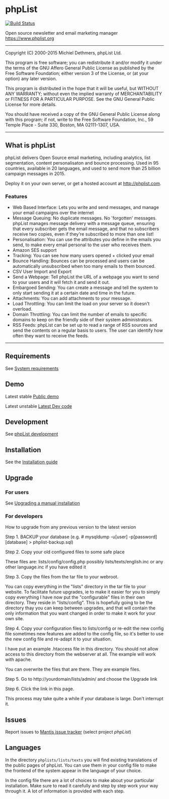 # phpList

[![Build Status](https://travis-ci.org/phpList/phplist3.svg?branch=master)](https://travis-ci.org/phpList/phplist3)

Open source newsletter and email marketing manager https://www.phplist.org

---

Copyright (C) 2000-2015 Michiel Dethmers, phpList Ltd.

This program is free software; you can redistribute it and/or
modify it under the terms of the GNU Affero General Public License
as published by the Free Software Foundation; either version 3
of the License, or (at your option) any later version.

This program is distributed in the hope that it will be useful,
but WITHOUT ANY WARRANTY; without even the implied warranty of
MERCHANTABILITY or FITNESS FOR A PARTICULAR PURPOSE.  See the
GNU General Public License for more details.

You should have received a copy of the GNU General Public License
along with this program; if not, write to the Free Software
Foundation, Inc., 59 Temple Place - Suite 330, Boston, MA  02111-1307, USA.

---

## What is phpList

phpList delivers Open Source email marketing, including analytics, list segmentation, content personalisaton and bounce processing. Used in 95 countries, available in 20 languages, and used to send more than 25 billion campaign messages in 2015.

Deploy it on your own server, or get a hosted account at http://phplist.com. 

### Features

* Web Based Interface: Lets you write and send messages, and manage your email campaigns over the internet
* Message Queuing: No duplicate messages. No 'forgotten' messages. phpList manages message delivery with a message queue, ensuring that every subscriber gets the email message, and that no subscribers receive two copies, even if they're subscribed to more than one list!
* Personalisation: You can use the attributes you define in the emails you send, to make every email personal to the user who receives them.
* Amazon SES support
* Tracking: You can see how many users opened + clicked your email
* Bounce Handling: Bounces can be processed and users can be automatically unsubscribed when too many emails to them bounced.
* CSV User Import and Export
* Send a Webpage: Tell phpList the URL of a webpage you want to send to your users and it will fetch it and send it out.
* Embargoed Sending: You can create a message and tell the system to only start sending it at a certain date and time in the future.
* Attachments: You can add attachments to your message.
* Load Throttling: You can limit the load on your server so it doesn't overload.
* Domain Throttling: You can limit the number of emails to specific domains to keep on the friendly side of their system administrators.
* RSS Feeds: phpList can be set up to read a range of RSS sources and send the contents on a regular basis to users. The user can identify how often they want to receive the feeds.

---

## Requirements
See [System requirements](https://resources.phplist.com/system)

## Demo

Latest stable [Public demo](http://demo.phplist.org/lists/admin/) 

Latest unstable [Latest Dev code](http://dev.phplist.com/lists/admin/)

## Development
See [phpList development](https://resources.phplist.com/develop/start)

## Installation
See the [Installation guide](https://www.phplist.org/manual/ch028_installation.xhtml)

## Upgrade

### For users

See [Upgrading a manual installation](https://www.phplist.org/manual/ch031_upgrading.xhtml)

### For developers

How to upgrade from any previous version to the latest version

Step 1. BACKUP your database
(e.g. # mysqldump -u[user] -p[password] [database] > phplist-backup.sql)

Step 2. Copy your old configured files to some safe place

These files are:
	lists/config/config.php
        possibly lists/texts/english.inc or any other language.inc if you have edited it

Step 3. Copy the files from the tar file to your webroot.

You can copy everything in the "lists" directory in the tar file to your website.
To facilitate future upgrades, ie to make it easier for you to simply copy
everything I have now put the "configurable" files in their own directory. They
reside in "lists/config". This is hopefully going to be the directory thay you can
keep between upgrades, and that will contain the only information that you want
changed in order to make it work for your own site.

Step 4. Copy your configuration files to lists/config or re-edit the new config file
sometimes new features are added to the config file, so it's better to use
the new config file and re-adapt it to your situation.

I have put an example .htaccess file in this directory. You should not allow
access to this directory from the webserver at all. The example will work with
apache.

You can overwrite the files that are there. They are example files.

Step 5. Go to http://yourdomain/lists/admin/ and choose the Upgrade link

Step 6. Click the link in this page.

This process may take quite a while if your database is large. Don't interrupt it.

## Issues

Report issues to [Mantis issue tracker](https://mantis.phplist.org/bug_report_page.php) (select project *phpList*)

## Languages
In the directory `phplists/lists/texts` you will find existing translations of the public
pages of phpList. You can use them in your config file to make the frontend of the system
appear in the language of your choice.

In the config file there are a lot of choices to make about your particular
installation. Make sure to read it carefully and step by step work your way through
it. A lot of information is provided with each step.
